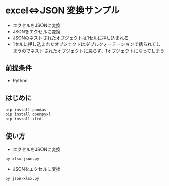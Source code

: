 # excel⇔JSON 変換サンプル

* エクセルをJSONに変換
* JSONをエクセルに変換
* JSONのネストされたオブジェクトは1セルに押し込まれる
* 1セルに押し込まれたオブジェクトはダブルクォーテーションで括られてしまうのでネストされたオブジェクトに戻らず、1オブジェクトになってしまう
  
## 前提条件

* Python

## はじめに

```sh
pip install pandas
pip install openpyxl
pip install xlrd
```

## 使い方

* エクセルをJSONに変換

```sh
py xlsx-json.py
```

* JSONをエクセルに変換

```sh
py json-xlsx.py
```
